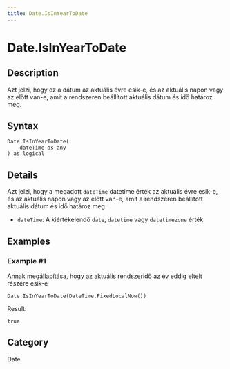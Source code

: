 ```yaml
---
title: Date.IsInYearToDate
---
```


# Date.IsInYearToDate


## Description

Azt jelzi, hogy ez a dátum az aktuális évre esik-e, és az aktuális napon vagy az előtt van-e, amit a rendszeren beállított aktuális dátum és idő határoz meg.


## Syntax

```powerquery
Date.IsInYearToDate(
    dateTime as any
) as logical
```


## Details

Azt jelzi, hogy a megadott <code>dateTime</code> datetime érték az aktuális évre esik-e, és az aktuális napon vagy az előtt van-e, amit a rendszeren beállított aktuális dátum és idő határoz meg.      <ul>      <li><code>dateTime</code>: A kiértékelendő <code>date</code>, <code>datetime</code> vagy <code>datetimezone</code> érték</li>      </ul>


## Examples

### Example #1 
Annak megállapítása, hogy az aktuális rendszeridő az év eddig eltelt részére esik-e
```powerquery
Date.IsInYearToDate(DateTime.FixedLocalNow())
```

Result: 
```powerquery
true
```




## Category
Date
